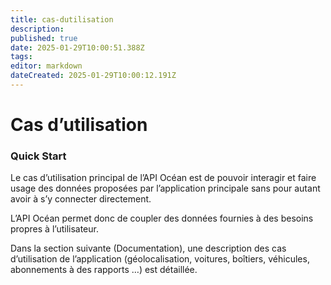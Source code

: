 ```yaml
---
title: cas-dutilisation
description: 
published: true
date: 2025-01-29T10:00:51.388Z
tags: 
editor: markdown
dateCreated: 2025-01-29T10:00:12.191Z
---
```


# Cas d’utilisation

### Quick Start

Le cas d’utilisation principal de l’API Océan est de pouvoir interagir et faire usage des données proposées par l’application principale sans pour autant avoir à s’y connecter directement.

L’API Océan permet donc de coupler des données fournies à des besoins propres à l’utilisateur.

Dans la section suivante (Documentation), une description des cas d’utilisation de l’application (géolocalisation, voitures, boîtiers, véhicules, abonnements à des rapports …) est détaillée.